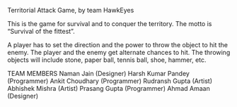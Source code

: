 Territorial Attack Game, by team HawkEyes

This is the game for survival and to conquer the territory. The motto is “Survival of the fittest”.

 A player has to set the direction and the power to throw the object to hit the enemy. The player and the enemy get alternate chances to hit. The throwing objects will include stone, paper ball, tennis ball, shoe, hammer, etc.

TEAM MEMBERS
Naman Jain (Designer)
Harsh Kumar Pandey (Programmer)
Ankit Choudhary (Programmer)
Rudransh Gupta (Artist)
Abhishek Mishra (Artist)
Prasang Gupta (Programmer)
Ahmad Amaan (Designer)
